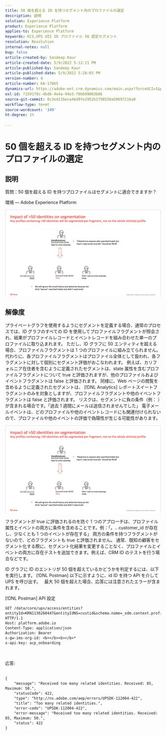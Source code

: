 ```yaml
---
title: 50 個を超える ID を持つセグメント内のプロファイルの選定
description: 説明
solution: Experience Platform
product: Experience Platform
applies-to: Experience Platform
keywords: KCS,UPS UIS ID プロファイル 50 認定セグメント
resolution: Resolution
internal-notes: null
bug: false
article-created-by: Sandeep Kaur
article-created-date: 5/9/2022 5:12:21 PM
article-published-by: Sandeep Kaur
article-published-date: 5/9/2022 5:28:03 PM
version-number: 4
article-number: KA-17865
dynamics-url: https://adobe-ent.crm.dynamics.com/main.aspx?forceUCI=1&pagetype=entityrecord&etn=knowledgearticle&id=28d49c2a-bbcf-ec11-a7b5-00224809c27a
exl-id: 7159178c-4bd6-4e4a-94e3-f0b699003b86
source-git-commit: 0c3e421beca46d9fe1952b1f98538a50697216a0
workflow-type: tm+mt
source-wordcount: '349'
ht-degree: 1%

---
```


# 50 個を超える ID を持つセグメント内のプロファイルの選定

## 説明


質問：50 個を超える ID を持つプロファイルはセグメントに適合できますか？

環境 — Adobe Experience Platform



![](assets/___2ed49c2a-bbcf-ec11-a7b5-00224809c27a___.png)






## 解像度


プライベートグラフを使用するようにセグメントを定義する場合、通常のプロセスでは、ID グラフのすべての ID を使用してプロファイルフラグメントが照会され、結果がプロファイルレコードとイベントレコードを組み合わせた単一のプロファイルに取り込まれます。 ただし、ID グラフに 50 エンティティを超える場合、プロファイルフラグメントは 1 つのプロファイルに組み立てられません。 代わりに、各プロファイルフラグメントはプロファイル全体として扱われ、各フラグメントに対して個別にセグメント評価がおこなわれます。 例えば、カリフォルニア在住者を含むように定義されたセグメントは、state 属性を含むプロファイルフラグメントについて true と評価されますが、他のプロファイルおよびイベントフラグメントは false と評価されます。 同様に、Web ページの閲覧を含めるように定義されたセグメントは、 [!DNL Analytics] レポートスイートフラグメントのみを対象としますが、プロファイルフラグメントや他のイベントフラグメントは false と評価されます。 リスクは、セグメントに負の条件（例： ）が含まれる場合です。「過去 1 週間にメールは送信されませんでした」 電子メールイベントは、どのプロファイルや他のイベントレコードにも関連付けられないので、プロファイルや他のイベントの評価で偽陽性が生じる可能性があります。

![](assets/6d02b7b2-cf7f-ec11-8d21-0022480aa950.png)

フラグメントが true に評価されるのを防ぐ 1 つのアプローチは、プロファイル属性とイベントの両方に条件を含めることです。例：「。.. customer_id が存在し、少なくとも 1 つのイベントが存在する」 両方の条件を持つフラグメントがないので、どのフラグメントも true と評価されません。 通常、既知の顧客をセグメント化する際に、セグメント化結果を変更することなく、プロファイルとイベントの両方に存在テストを追加できます。例えば、CRM ID のテストを行う場合などです。

ID グラフに ID のエントリが 50 個を超えているかどうかを判定するには、以下を実行します。 [!DNL Postman] 以下に示すように、id ID を持つ API を介して UPS を呼び出す。   最大 50 個を超えた場合、応答には注意されたエラーが含まれます。

[!DNL Postman] API 設定


```
GET /data/core/ups/access/entities?entityId=KRN1136260447&entityIdNS=custid&schema.name=_xdm.context.profile HTTP/1.1
Host: platform.adobe.io
Content-Type: application/json
Authorization: Bearer 
x-gw-ims-org-id: <b></b><b></b>*
x-api-key: acp_onboarding
```

<br><br>応答:<br><br>

```
{
    "message": "Received too many related identities. Received: 85, Maximum: 50.",
    "statusCode": 422,
    "type": "http://ns.adobe.com/aep/errors/UPSDK-112004-422",
    "title": "Too many related identities.",
    "error-code": "UPSDK-112004-422",
    "error-message": "Received too many related identities. Received: 85, Maximum: 50.",
    "status": 422
}
```
